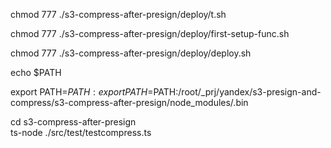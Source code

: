 chmod 777 ./s3-compress-after-presign/deploy/t.sh

chmod 777 ./s3-compress-after-presign/deploy/first-setup-func.sh

chmod 777 ./s3-compress-after-presign/deploy/deploy.sh

echo $PATH

export PATH=$PATH:export PATH=$PATH:/root/_prj/yandex/s3-presign-and-compress/s3-compress-after-presign/node_modules/.bin

cd s3-compress-after-presign  
ts-node ./src/test/testcompress.ts
